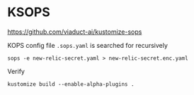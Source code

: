 # KSOPS

https://github.com/viaduct-ai/kustomize-sops

KOPS config file `.sops.yaml` is searched for recursively

```
sops -e new-relic-secret.yaml > new-relic-secret.enc.yaml
```

Verify

```
kustomize build --enable-alpha-plugins .
```